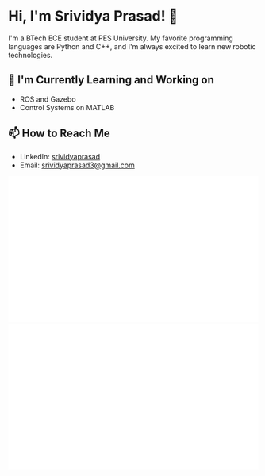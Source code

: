 <!--
**srividyaprasad/srividyaprasad** is a ✨ _special_ ✨ repository because its `README.md` (this file) appears on your GitHub profile.

Here are some ideas to get you started:

- 🔭 I’m currently working on ...
- 🌱 I’m currently learning ...
- 👯 I’m looking to collaborate on ...
- 🤔 I’m looking for help with ...
- 💬 Ask me about ...
- 📫 How to reach me: ...
- 😄 Pronouns: ...
- ⚡ Fun fact: ...
-->
# Hi, I'm Srividya Prasad! 👋

I'm a BTech ECE student at PES University. My favorite programming languages are Python and C++, and I'm always excited to learn new robotic technologies.

## 🌱 I'm Currently Learning and Working on

- ROS and Gazebo
- Control Systems on MATLAB

## 📫 How to Reach Me

- LinkedIn: [srividyaprasad](https://www.linkedin.com/in/srividyaprasad/)
- Email: srividyaprasad3@gmail.com

<a href="">
<img src="https://github.com/srividyaprasad/github-stats/blob/master/generated/overview.svg#gh-light-mode-only" />
<img src="https://github.com/srividyaprasad/github-stats/blob/master/generated/languages.svg#gh-light-mode-only" />
</a>

